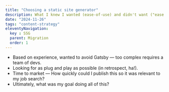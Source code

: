 ```yaml
---
title: "Choosing a static site generator"
description: What I knew I wanted (ease-of-use) and didn't want ("ease of use") out of static site generators.
date: "2024-11-26"
tags: "content-strategy"
eleventyNavigation:
  key : SSG
  parent: Migration
  order: 1
---
```


- Based on experience, wanted to avoid Gatsby &mdash; too complex requires a team of devs.
- Looking for as plug and play as possible (in retrospect, ha!).
- Time to market &mdash; How quickly could I publish this so it was relevant to my job search?
- Ultimately, what was my goal doing all of this?
